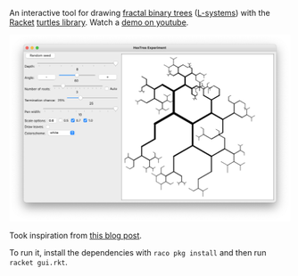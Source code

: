 An interactive tool for drawing
[fractal binary trees](https://en.wikipedia.org/wiki/Fractal_canopy)
([L-systems](https://en.wikipedia.org/wiki/L-system#Example_2:_fractal_(binary)_tree))
with the
[Racket](https://racket-lang.org/)
[turtles library](https://docs.racket-lang.org/turtles/index.html).
Watch a [demo on youtube](https://youtu.be/pBRktdJCIPo).

![](./demo.png)

Took inspiration from [this blog post](https://www.leonrische.me/pages/generative_art_with_cfgs.html).

To run it, install the dependencies with `raco pkg install` and then run `racket gui.rkt`.